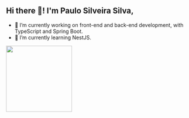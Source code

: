 ## Hi there 👋! I'm Paulo Silveira Silva,

- 🔭 I’m currently working on front-end and back-end development, with TypeScript and Spring Boot.
- 🌱 I’m currently learning NestJS.

<div>
  <a href="https://github.com/Paulo-ss" />
  <img height="180em" src="https://github-readme-stats.vercel.app/api?username=Paulo-ss&theme=dark&show_icons=true" />
</div>
